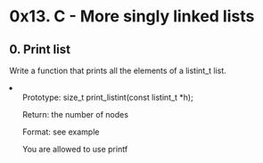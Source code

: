 <h1>0x13. C - More singly linked lists</h1>
<h2>0. Print list</h2>
<p>Write a function that prints all the elements of a listint_t list.
<li> 
<ul> Prototype: size_t print_listint(const listint_t *h);</ul>
<ul>Return: the number of nodes</ul>
<ul>Format: see example</ul>
<ul>You are allowed to use printf</ul>
</li>
</p>

